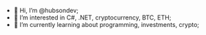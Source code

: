 - 👋 Hi, I’m @hubsondev;
- 👀 I’m interested in C#, .NET, cryptocurrency, BTC, ETH;
- 🌱 I’m currently learning about programming, investments, crypto;
